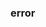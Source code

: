 <h3 class="contentTitle">error <?php echo $code; ?></h3>

<div class="errorMessage" style="font-size: 16px;">
	<?php echo CHtml::encode($message); ?>
</div>
